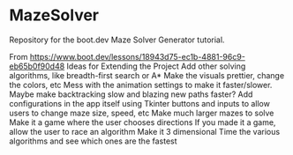 # MazeSolver
Repository for the boot.dev Maze Solver Generator tutorial.

From https://www.boot.dev/lessons/18943d75-ec1b-4881-96c9-eb65b0f90d48
Ideas for Extending the Project
    Add other solving algorithms, like breadth-first search or A*
    Make the visuals prettier, change the colors, etc
    Mess with the animation settings to make it faster/slower. Maybe make backtracking slow and blazing new paths faster?
    Add configurations in the app itself using Tkinter buttons and inputs to allow users to change maze size, speed, etc
    Make much larger mazes to solve
    Make it a game where the user chooses directions
    If you made it a game, allow the user to race an algorithm
    Make it 3 dimensional
    Time the various algorithms and see which ones are the fastest

